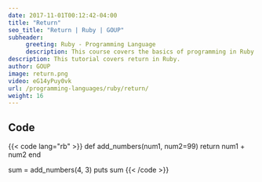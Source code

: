 ```yaml
---
date: 2017-11-01T00:12:42-04:00
title: "Return"
seo_title: "Return | Ruby | GOUP"
subheader:
     greeting: Ruby - Programming Language
     description: This course covers the basics of programming in Ruby. Work your way through the videos/articles and I'll teach you everything you need to know to start your programming journey!
description: This tutorial covers return in Ruby.
author: GOUP
image: return.png
video: eG14yPuy0vk
url: /programming-languages/ruby/return/
weight: 16
---
```


## Code

{{< code lang="rb" >}}
def add_numbers(num1, num2=99)
     return num1 + num2
end

sum = add_numbers(4, 3)
puts sum
{{< /code >}}